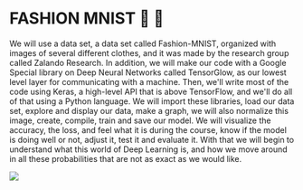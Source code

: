 # FASHION MNIST :shirt: :jeans:


We will use a data set, a data set called Fashion-MNIST, organized with images of several different clothes, and it was made by the research group called Zalando Research. In addition, we will make our code with a Google Special library on Deep Neural Networks called TensorGlow, as our lowest level layer for communicating with a machine.
Then, we'll write most of the code using Keras, a high-level API that is above TensorFlow, and we'll do all of that using a Python language. We will import these libraries, load our data set, explore and display our data, make a graph, we will also normalize this image, create, compile, train and save our model. We will visualize the accuracy, the loss, and feel what it is during the course, know if the model is doing well or not, adjust it, test it and evaluate it.
With that we will begin to understand what this world of Deep Learning is, and how we move around in all these probabilities that are not as exact as we would like.

![](https://www.programmersought.com/images/359/d81ce04217bbae06a403ca90ba9a327f.gif)






